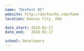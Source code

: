 ```yaml
---
name: "DevFest KC"
website: http://devfestkc.com/home
location: Kansas City, USA

date_start: 2018-02-17
date_end:   2018-02-17

school: Developers
---
```

